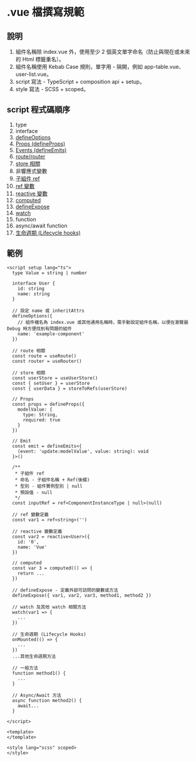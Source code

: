 # .vue 檔撰寫規範

## 說明

1. 組件名稱除 index.vue 外，使用至少 2 個英文單字命名（防止與現在或未來的 Html 標籤重名）。
2. 組件名稱使用 Kebab Case 規則，單字用 - 隔開，例如 app-table.vue、user-list.vue。
3. script 寫法 - TypeScript + composition api + setup。
4. style 寫法 - SCSS + scoped。

## script 程式碼順序

1. type
2. interface
3. [defineOptions](https://vue-macros.sxzz.moe/macros/define-options.html)
4. [Props (defineProps)](https://cn.vuejs.org/guide/components/props.html)
5. [Events (defineEmits)](https://cn.vuejs.org/guide/components/events.html#component-events)
6. [route/router](https://router.vuejs.org/zh/guide/advanced/composition-api.html#vue-router-%E5%92%8C-%E7%BB%84%E5%90%88%E5%BC%8F-api)
7. [store 相關](https://pinia.vuejs.org/zh/core-concepts/#using-the-store)
8. 非響應式變數
9. [子組件 ref](https://cn.vuejs.org/guide/essentials/template-refs.html#template-refs)
10. [ref 變數](https://cn.vuejs.org/api/reactivity-core.html#ref)
11. [reactive 變數](https://cn.vuejs.org/api/reactivity-core.html#reactive)
12. [computed](https://cn.vuejs.org/api/reactivity-core.html#computed)
13. [defineExpose](https://vuejs.org/api/sfc-script-setup.html#defineexpose)
14. [watch](https://cn.vuejs.org/api/reactivity-core.html#watch)
15. function
16. async/await function
17. [生命週期 (Lifecycle hooks)](https://cn.vuejs.org/api/composition-api-lifecycle.html)

## 範例

```
<script setup lang="ts">
  type Value = string | number

  interface User {
    id: string
    name: string
  }

  // 設定 name 或 inheritAttrs
  defineOptions({
    // 組件檔名為 index.vue 或其他通用名稱時，需手動設定組件名稱，以便在瀏覽器 Debug 時方便找到有問題的組件
    name: 'example-component'
  })

  // route 相關
  const route = useRoute()
  const router = useRouter()

  // store 相關
  const userStore = useUserStore()
  const { setUser } = userStore
  const { userData } = storeToRefs(userStore)

  // Props
  const props = defineProps({
    modelValue: {
      type: String,
      required: true
    }
  })

  // Emit
  const emit = defineEmits<{
    (event: 'update:modelValue', value: string): void
  }>()

  /**
   * 子組件 ref
   * 命名 - 子組件名稱 + Ref(後綴)
   * 型別 - 組件實例型別 | null
   * 預設值 - null
   */
  const inputRef = ref<ComponentInstanceType | null>(null)

  // ref 變數定義
  const var1 = ref<string>('')

  // reactive 變數定義
  const var2 = reactive<User>({
    id: '0',
    name: 'Vue'
  })

  // computed
  const var 3 = computed(() => {
    return ...
  })

  // defineExpose - 定義外部可訪問的變數或方法
  defineExpose({ var1, var2, var3, method1, method2 })

  // watch 及其他 watch 相關方法
  watch(var1 => {
    ...
  })

  // 生命週期 (Lifecycle Hooks)
  onMounted(() => {
    ...
  })
  ...其他生命週期方法

  // 一般方法
  function method1() {
    ...
  }

  // Async/Await 方法
  async function method2() {
    await...
  }

</script>

<template>
</template>

<style lang="scss" scoped>
</style>
```

